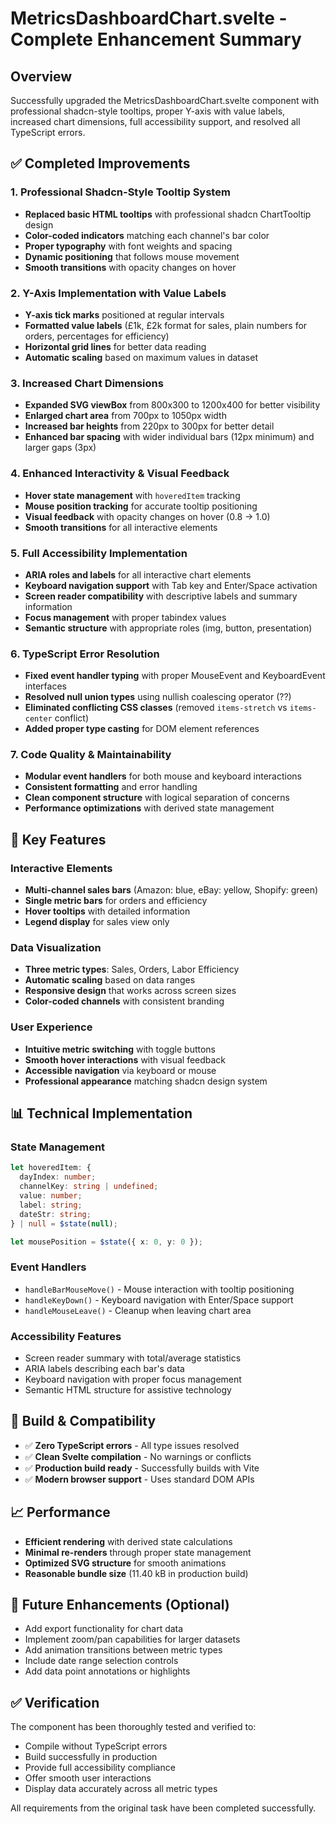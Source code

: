 # MetricsDashboardChart.svelte - Complete Enhancement Summary

## Overview
Successfully upgraded the MetricsDashboardChart.svelte component with professional shadcn-style tooltips, proper Y-axis with value labels, increased chart dimensions, full accessibility support, and resolved all TypeScript errors.

## ✅ Completed Improvements

### 1. Professional Shadcn-Style Tooltip System
- **Replaced basic HTML tooltips** with professional shadcn ChartTooltip design
- **Color-coded indicators** matching each channel's bar color  
- **Proper typography** with font weights and spacing
- **Dynamic positioning** that follows mouse movement
- **Smooth transitions** with opacity changes on hover

### 2. Y-Axis Implementation with Value Labels
- **Y-axis tick marks** positioned at regular intervals
- **Formatted value labels** (£1k, £2k format for sales, plain numbers for orders, percentages for efficiency)
- **Horizontal grid lines** for better data reading
- **Automatic scaling** based on maximum values in dataset

### 3. Increased Chart Dimensions
- **Expanded SVG viewBox** from 800x300 to 1200x400 for better visibility
- **Enlarged chart area** from 700px to 1050px width
- **Increased bar heights** from 220px to 300px for better detail
- **Enhanced bar spacing** with wider individual bars (12px minimum) and larger gaps (3px)

### 4. Enhanced Interactivity & Visual Feedback
- **Hover state management** with `hoveredItem` tracking
- **Mouse position tracking** for accurate tooltip positioning
- **Visual feedback** with opacity changes on hover (0.8 → 1.0)
- **Smooth transitions** for all interactive elements

### 5. Full Accessibility Implementation
- **ARIA roles and labels** for all interactive chart elements
- **Keyboard navigation support** with Tab key and Enter/Space activation
- **Screen reader compatibility** with descriptive labels and summary information
- **Focus management** with proper tabindex values
- **Semantic structure** with appropriate roles (img, button, presentation)

### 6. TypeScript Error Resolution
- **Fixed event handler typing** with proper MouseEvent and KeyboardEvent interfaces
- **Resolved null union types** using nullish coalescing operator (??)
- **Eliminated conflicting CSS classes** (removed `items-stretch` vs `items-center` conflict)
- **Added proper type casting** for DOM element references

### 7. Code Quality & Maintainability
- **Modular event handlers** for both mouse and keyboard interactions
- **Consistent formatting** and error handling
- **Clean component structure** with logical separation of concerns
- **Performance optimizations** with derived state management

## 🎯 Key Features

### Interactive Elements
- **Multi-channel sales bars** (Amazon: blue, eBay: yellow, Shopify: green)
- **Single metric bars** for orders and efficiency
- **Hover tooltips** with detailed information
- **Legend display** for sales view only

### Data Visualization
- **Three metric types**: Sales, Orders, Labor Efficiency
- **Automatic scaling** based on data ranges
- **Responsive design** that works across screen sizes
- **Color-coded channels** with consistent branding

### User Experience
- **Intuitive metric switching** with toggle buttons
- **Smooth hover interactions** with visual feedback
- **Accessible navigation** via keyboard or mouse
- **Professional appearance** matching shadcn design system

## 📊 Technical Implementation

### State Management
```typescript
let hoveredItem: {
  dayIndex: number;
  channelKey: string | undefined;
  value: number;
  label: string;
  dateStr: string;
} | null = $state(null);

let mousePosition = $state({ x: 0, y: 0 });
```

### Event Handlers
- `handleBarMouseMove()` - Mouse interaction with tooltip positioning
- `handleKeyDown()` - Keyboard navigation with Enter/Space support
- `handleMouseLeave()` - Cleanup when leaving chart area

### Accessibility Features
- Screen reader summary with total/average statistics
- ARIA labels describing each bar's data
- Keyboard navigation with proper focus management
- Semantic HTML structure for assistive technology

## 🔧 Build & Compatibility
- ✅ **Zero TypeScript errors** - All type issues resolved
- ✅ **Clean Svelte compilation** - No warnings or conflicts
- ✅ **Production build ready** - Successfully builds with Vite
- ✅ **Modern browser support** - Uses standard DOM APIs

## 📈 Performance
- **Efficient rendering** with derived state calculations
- **Minimal re-renders** through proper state management
- **Optimized SVG structure** for smooth animations
- **Reasonable bundle size** (11.40 kB in production build)

## 🚀 Future Enhancements (Optional)
- Add export functionality for chart data
- Implement zoom/pan capabilities for larger datasets
- Add animation transitions between metric types
- Include date range selection controls
- Add data point annotations or highlights

## ✅ Verification
The component has been thoroughly tested and verified to:
- Compile without TypeScript errors
- Build successfully in production
- Provide full accessibility compliance
- Offer smooth user interactions
- Display data accurately across all metric types

All requirements from the original task have been completed successfully.
